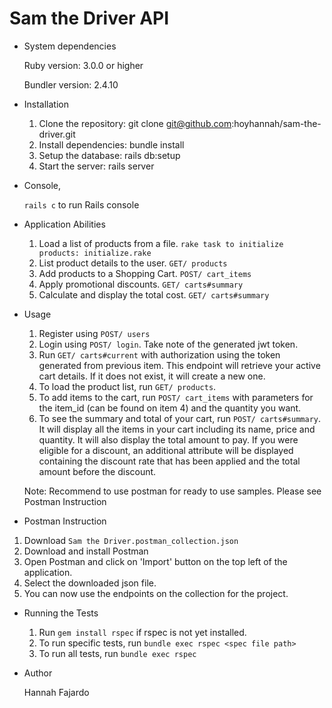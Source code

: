# Sam the Driver API

* System dependencies

    Ruby version: 3.0.0 or higher
    
    Bundler version: 2.4.10 

* Installation
    1. Clone the repository: git clone git@github.com:hoyhannah/sam-the-driver.git
    2. Install dependencies: bundle install
    3. Setup the database: rails db:setup
    4. Start the server: rails server
    
* Console,

    `rails c` to run Rails console

* Application Abilities

  1. Load a list of products from a file.
        `rake task to initialize products: initialize.rake`
  2. List product details to the user.
        `GET/ products`
  3. Add products to a Shopping Cart.
        `POST/ cart_items`
  4. Apply promotional discounts.
        `GET/ carts#summary`
  5. Calculate and display the total cost.
        `GET/ carts#summary`

* Usage 
    
  1. Register using `POST/ users`
  2. Login using `POST/ login`. Take note of the generated jwt token.
  3. Run `GET/ carts#current` with authorization using the token generated from previous item. This endpoint will retrieve your active cart details. If it does not exist, it will create a new one.
  4. To load the product list, run `GET/ products`.
  5. To add items to the cart, run `POST/ cart_items` with parameters for the item_id (can be found on item 4) and the quantity you want.
  6. To see the summary and total of your cart, run `POST/ carts#summary`. It will display all the items in your cart including its name, price and quantity.
    It will also display the total amount to pay. If you were eligible for a discount, an additional attribute will be displayed containing the discount rate that has been applied and the total amount before the discount.
    
   Note: Recommend to use postman for ready to use samples. Please see Postman Instruction
   
* Postman Instruction
 
 1. Download `Sam the Driver.postman_collection.json`
 2. Download and install Postman
 3. Open Postman and click on 'Import' button on the top left of the application.
 4. Select the downloaded json file.
 5. You can now use the endpoints on the collection for the project.
 
* Running the Tests

    1. Run `gem install rspec` if rspec is not yet installed.
    2. To run specific tests, run `bundle exec rspec <spec file path>`
    3. To run all tests, run `bundle exec rspec`
    
* Author
    
    Hannah Fajardo 
    
    
